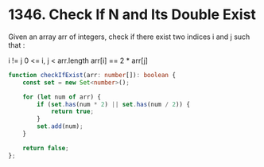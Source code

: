 # 1346. Check If N and Its Double Exist

Given an array arr of integers, check if there exist two indices i and j such that :

i != j
0 <= i, j < arr.length
arr[i] == 2 * arr[j]

```ts
function checkIfExist(arr: number[]): boolean {
    const set = new Set<number>();

    for (let num of arr) {
        if (set.has(num * 2) || set.has(num / 2)) {
            return true;
        }
        set.add(num);
    }

    return false;
};
```
